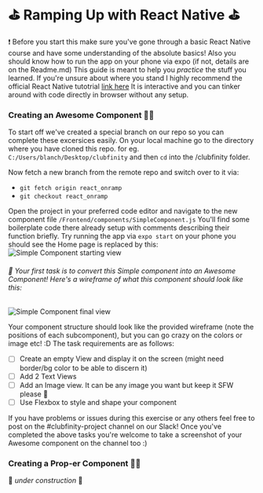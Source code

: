 # ⛳ Ramping Up with React Native ⛳

❗ Before you start this make sure you've gone through a basic React Native course and have some understanding of the absolute basics! Also you should know how to run the app on your phone via expo (if not, details are on the Readme.md) This guide is meant to help you *practice* the stuff you learned. If you're unsure about where you stand I highly recommend the official React Native tutotrial [link here](https://facebook.github.io/react-native/docs/tutorial) It is interactive and you can tinker around with code directly in browser without any setup.

### Creating an Awesome Component 👶🏽
To start off we've created a special branch on our repo so you can complete these excersices easily. On your local machine go to the directory where you have cloned this repo. for eg. `C:/Users/blanch/Desktop/clubfinity` and then `cd` into the /clubfinity folder. 

Now fetch a new branch from the remote repo and switch over to it via:
* `git fetch origin react_onramp`
* `git checkout react_onramp`

Open the project in your preferred code editor and navigate to the new component file `/Frontend/components/SimpleComponent.js` You'll find some boilerplate code there already setup with comments describing their function briefly. Try running the app via `expo start` on your phone you should see the Home page is replaced by this:
![Simple Component starting view](https://trello-attachments.s3.amazonaws.com/5c979fbebe58ae613e2c43a2/5c97b48943429654d982277b/51b0943d529ed17188e7365335cda3d5/boilerPlateScreen.jpg)

###### 💠 Your first task is to convert this Simple component into an Awesome Component! Here's a wireframe of what this component should look like this:

![Simple Component final view](https://trello-attachments.s3.amazonaws.com/5c979fbebe58ae613e2c43a2/5c97b48943429654d982277b/e7024200fb7831bad382ad0351deb4ed/Clubfinity_tutorial_comp.png)

Your component structure should look like the provided wireframe (note the positions of each subcomponent), but you can go crazy on the colors or image etc! :D The task requirements are as follows:
* [ ] Create an empty View and display it on the screen (might need border/bg color to be able to discern it)
* [ ] Add 2 Text Views
* [ ] Add an Image view. It can be any image you want but keep it SFW please :eyes:
* [ ] Use Flexbox to style and shape your component

If you have problems or issues during this exercise or any others feel free to post on the #clubfinity-project channel on our Slack! Once you've completed the above tasks you're welcome to take a screenshot of your Awesome component on the channel too :) 


### Creating a Prop-er Component 🐱‍👤
🚧 *under construction* 🚧

